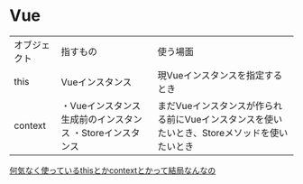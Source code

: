 # Vue

|              |                                                           |                                                                                             |
| ------------ | --------------------------------------------------------- | ------------------------------------------------------------------------------------------- |
| オブジェクト | 指すもの                                                  | 使う場面                                                                                    |
| this         | Vueインスタンス                                           | 現Vueインスタンスを指定するとき                                                             |
| context      | ・Vueインスタンス生成前のインスタンス ・Storeインスタンス | まだVueインスタンスが作られる前にVueインスタンスを使いたいとき、Storeメソッドを使いたいとき |

[何気なく使っているthisとかcontextとかって結局なんなの](https://qiita.com/beanbeenzou/items/600af8c04341459cbe3a)

